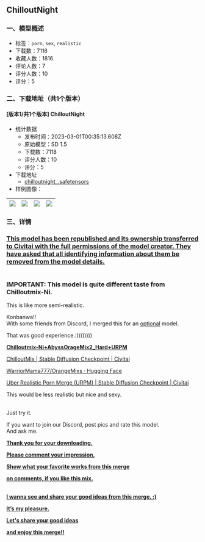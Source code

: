 ## ChilloutNight
### 一、模型概述

- 标签：`porn`, `sex`, `realistic`
- 下载数：7118
- 收藏人数：1816
- 评论人数：7
- 评分人数：10
- 评分：5

### 二、下载地址（共1个版本）

#### [版本1/共1个版本] ChilloutNight

- 统计数据
  - 发布时间：2023-03-01T00:35:13.608Z
  - 原始模型：SD 1.5
  - 下载数：7118
  - 评分人数：10
  - 评分：5
- 下载地址
  - [chilloutnight_.safetensors](https://civitai.com/api/download/models/9770)
- 样例图像：

| <img src="https://image.civitai.com/xG1nkqKTMzGDvpLrqFT7WA/4f724010-0cf3-42ae-6cba-27a64148fc00/width=450/94804.jpeg" /> | <img src="https://image.civitai.com/xG1nkqKTMzGDvpLrqFT7WA/b0ae0f08-73a2-415f-a662-364812250800/width=450/94807.jpeg" /> | <img src="https://image.civitai.com/xG1nkqKTMzGDvpLrqFT7WA/843aa2bd-86d5-4193-b1e8-f03d4543c900/width=450/94806.jpeg" /> | <img src="https://image.civitai.com/xG1nkqKTMzGDvpLrqFT7WA/ab9eb321-7d93-4938-2a28-399958313d00/width=450/94811.jpeg" /> |
| ---- | ---- | ---- | ---- |


### 三、详情
<h3><u>This model has been republished and its ownership transferred to Civitai with the full permissions of the model creator. They have asked that all identifying information about them be removed from the model details.</u><br /><br /><br />IMPORTANT: This model is quite different taste from Chilloutmix-Ni.</h3><p>This is like more semi-realistic.</p><p></p><p>Konbanwa!!<br />With some friends from Discord, I merged this for an <u>optional</u> model.</p><p>That was good experience.:))))))))</p><p><strong><u>Chilloutmix-Ni+AbyssOrageMix2_Hard+URPM</u></strong></p><p></p><p><a target="_blank" rel="ugc" href="https://civitai.com/models/6424/chilloutmix">ChilloutMix | Stable Diffusion Checkpoint | Civitai</a></p><p><a target="_blank" rel="ugc" href="https://huggingface.co/WarriorMama777/OrangeMixs">WarriorMama777/OrangeMixs · Hugging Face</a></p><p><a target="_blank" rel="ugc" href="https://civitai.com/models/2661/uber-realistic-porn-merge-urpm">Uber Realistic Porn Merge (URPM) | Stable Diffusion Checkpoint | Civitai</a></p><p>This would be less realistic but nice and sexy.</p><p><br />Just try it.</p><p>If you want to join our Discord, post pics and rate this model.<br />And ask me.</p><p></p><p><strong><u>Thank you for your downloading.</u></strong></p><p></p><p><strong><u>Please comment your impression,</u></strong></p><p><strong><u>Show what your favorite works from this merge</u></strong></p><p><strong><u>on comments, if you like this mix.</u></strong></p><p><br /><strong><u>I wanna see and share your good ideas from this merge. :)</u></strong></p><p></p><p><strong><u>It’s my pleasure.</u></strong></p><p></p><p><strong><u>Let's share your good ideas</u></strong></p><p><strong><u>and enjoy this merge!!</u></strong></p>